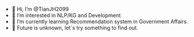 - 👋 Hi, I’m @TianJH2099
- 👀 I’m interested in NLP/KG and Development
- 🌱 I’m currently learning  Recommendation system in Government Affairs.
- 🤔 Future is unknown, let`s try something to find out.

<!---
TianJH2099/TianJH2099 is a ✨ special ✨ repository because its `README.md` (this file) appears on your GitHub profile.
You can click the Preview link to take a look at your changes.
--->
